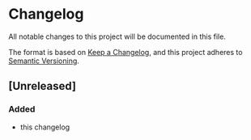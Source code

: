 # Changelog

All notable changes to this project will be documented in this file.

The format is based on [Keep a Changelog](https://keepachangelog.com/en/1.1.0/),
and this project adheres to [Semantic Versioning](https://semver.org/spec/v2.0.0.html).

## [Unreleased]

### Added

- this changelog


<!-- ## [v0.0.1] - 2023-05-05 -->

 
<!-- [unreleased]: https://github.com/naps-dev/maas-packer/compare/v0.0.1...HEAD -->
<!-- [0.5.0]: https://github.com/naps-dev/maas-packer/compare/v0.0.1...v2.0.1-2 -->
<!-- [v0.0.1]: https://github.com/naps-dev/maas-packer/releases/tag/v0.0.1 -->
